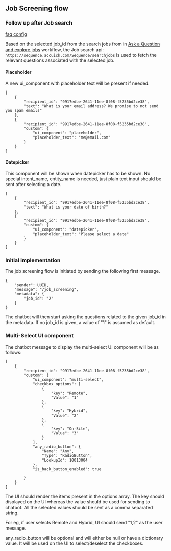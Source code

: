 ## Job Screening flow

### Follow up after Job search
[faq config](/app/rasa/chatbot_data/faq/faq.yml)

Based on the selected job_id from the search jobs from in [Ask a Question and explore jobs](/docs/greet.md) workflow, the Job search api: `https://sequence.accuick.com/Sequence/searchjobs` is used to fetch the relevant questions associated with the selected job.

#### Placeholder
A new ui_component with placeholder text will be present if needed.

```
[
    {
        "recipient_id": "9917edbe-2641-11ee-8f08-f5235bd2ce38",
        "text": "What is your email address? We promise to not send you spam emails"
    },
    {
        "recipient_id": "9917edbe-2641-11ee-8f08-f5235bd2ce38",
        "custom": {
            "ui_component": "placeholder",
            "placeholder_text": "me@email.com"
        }
    }
]
```

#### Datepicker
This component will be shown when datepicker has to be shown. No special intent_name, entity_name is needed, just plain text input should be sent after selecting a date.

```
[
    {
        "recipient_id": "9917edbe-2641-11ee-8f08-f5235bd2ce38",
        "text": "What is your date of birth?"
    },
    {
        "recipient_id": "9917edbe-2641-11ee-8f08-f5235bd2ce38",
        "custom": {
            "ui_component": "datepicker",
            "placeholder_text": "Please select a date"
        }
    }
]
```



### Initial implementation
The job screening flow is initiated by sending the following first message.

```
{
    "sender": UUID,
    "message": "/job_screening",
    "metadata": {
        "job_id": "2"
    }
}
```

The chatbot will then start asking the questions related to the given job_id in the metadata. If no job_id is given, a value of "1" is assumed as default.

### Multi-Select UI component
The chatbot message to display the multi-select UI component will be as follows:
```
[
    {
        "recipient_id": "9917edbe-2641-11ee-8f08-f5235bd2ce38",
        "custom": {
            "ui_component": "multi-select",
            "checkbox_options": [
                {
                    "key": "Remote",
                    "Value": "1"
                },
                {
                    "key": "Hybrid",
                    "Value": "2"
                },
                {
                    "key": "On-Site",
                    "Value": "3"
                }
            ],
            "any_radio_button": {
                "Name": "Any",
                "Type": "RadioButton",
                "LookupId": 10013004
            },
            "is_back_button_enabled": true

        }
    }
]
```

The UI should render the items present in the options array. The key should displayed on the UI whereas the value should be used for sending to chatbot. All the selected values should be sent as a comma separated string.

For eg, if user selects Remote and Hybrid, UI should send "1,2" as the user message.

any_radio_button will be optional and will either be null or have a dictionary value. It will be used on the UI to select/deselect the checkboxes.